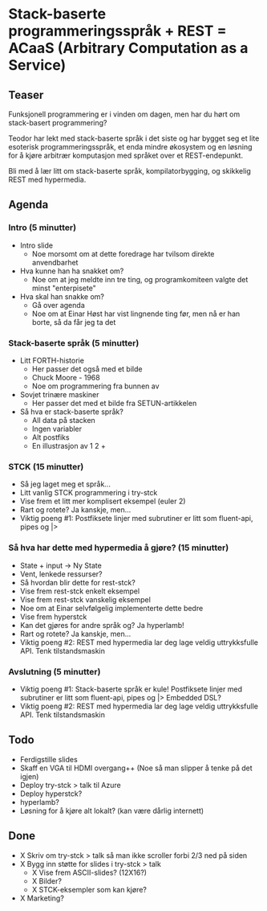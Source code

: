 Stack-baserte programmeringsspråk + REST = ACaaS (Arbitrary Computation as a Service)
=====================================================================================

Teaser
------

Funksjonell programmering er i vinden om dagen, men har du hørt om stack-basert programmering?

Teodor har lekt med stack-baserte språk i det siste og har bygget seg et lite esoterisk programmeringsspråk, et enda mindre økosystem og en løsning for å kjøre arbitrær komputasjon med språket over et REST-endepunkt.

Bli med å lær litt om stack-baserte språk, kompilatorbygging, og skikkelig REST med hypermedia.

Agenda
------

### Intro (5 minutter)

* Intro slide
    * Noe morsomt om at dette foredrage har tvilsom direkte anvendbarhet
* Hva kunne han ha snakket om?
    * Noe om at jeg meldte inn tre ting, og programkomiteen valgte det minst "enterpisete"
* Hva skal han snakke om?
    * Gå over agenda
    * Noe om at Einar Høst har vist lingnende ting før, men nå er han borte, så da får jeg ta det

### Stack-baserte språk (5 minutter)

* Litt FORTH-historie
    * Her passer det også med et bilde
    * Chuck Moore - 1968
    * Noe om programmering fra bunnen av
* Sovjet trinære maskiner
    * Her passer det med et bilde fra SETUN-artikkelen
* Så hva er stack-baserte språk?
    * All data på stacken
    * Ingen variabler
    * Alt postfiks
    * En illustrasjon av 1 2 +

### STCK (15 minutter)

* Så jeg laget meg et språk...
* Litt vanlig STCK programmering i try-stck
* Vise frem et litt mer komplisert eksempel (euler 2)
* Rart og rotete? Ja kanskje, men...
* Viktig poeng #1: Postfiksete linjer med subrutiner er litt som fluent-api, pipes og |>

### Så hva har dette med hypermedia å gjøre? (15 minutter)

* State + input -> Ny State
* Vent, lenkede ressurser?
* Så hvordan blir dette for rest-stck?
* Vise frem rest-stck enkelt eksempel
* Vise frem rest-stck vanskelig eksempel
* Noe om at Einar selvfølgelig implementerte dette bedre
* Vise frem hyperstck
* Kan det gjøres for andre språk og? Ja hyperlamb!
* Rart og rotete? Ja kanskje, men...
* Viktig poeng #2: REST med hypermedia lar deg lage veldig uttrykksfulle API. Tenk tilstandsmaskin

### Avslutning (5 minutter)

* Viktig poeng #1: Stack-baserte språk er kule! Postfiksete linjer med subrutiner er litt som fluent-api, pipes og |> Embedded DSL?
* Viktig poeng #2: REST med hypermedia lar deg lage veldig uttrykksfulle API. Tenk tilstandsmaskin

Todo
----

* Ferdigstille slides
* Skaff en VGA til HDMI overgang++ (Noe så man slipper å tenke på det igjen)
* Deploy try-stck > talk til Azure
* Deploy hyperstck?
* hyperlamb?
* Løsning for å kjøre alt lokalt? (kan være dårlig internett)

Done
----

* X Skriv om try-stck > talk så man ikke scroller forbi 2/3 ned på siden
* X Bygg inn støtte for slides i try-stck > talk
    * X Vise frem ASCII-slides? (12X16?)
    * X Bilder?
    * X STCK-eksempler som kan kjøre?
* X Marketing?